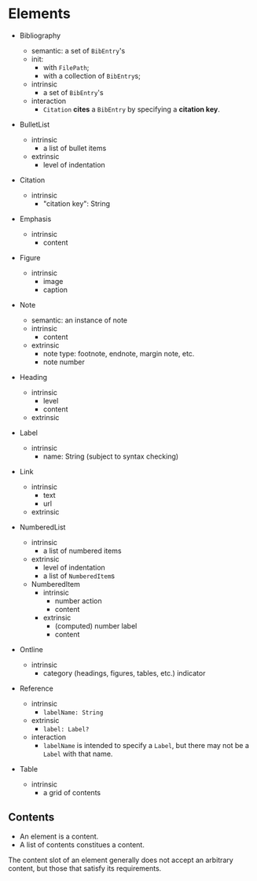 
# Elements


- Bibliography
    - semantic: a set of `BibEntry`'s
    - init: 
        - with `FilePath`;
        - with a collection of `BibEntry`s;
    - intrinsic
        - a set of `BibEntry`'s
    - interaction
        - `Citation` **cites** a `BibEntry` by specifying a **citation key**.

- BulletList
    - intrinsic
        - a list of bullet items
    - extrinsic
        - level of indentation

- Citation
    - intrinsic
        - "citation key": String

- Emphasis
    - intrinsic
        - content

- Figure
    - intrinsic
        - image
        - caption

- Note
    - semantic: an instance of note
    - intrinsic
        - content
    - extrinsic
        - note type: footnote, endnote, margin note, etc.
        - note number

- Heading
    - intrinsic
        - level
        - content
    - extrinsic

- Label
    - intrinsic
        - name: String (subject to syntax checking)

- Link
    - intrinsic
        - text
        - url
    - extrinsic
    
- NumberedList
    - intrinsic
        - a list of numbered items
    - extrinsic
        - level of indentation
        - a list of `NumberedItem`s
    - NumberedItem
      - intrinsic
        - number action
        - content
      - extrinsic
        - (computed) number label
        - content

- Ontline
    - intrinsic
        - category (headings, figures, tables, etc.) indicator

- Reference
    - intrinsic
        - `labelName: String`
    - extrinsic
        - `label: Label?`
    - interaction
        - `labelName` is intended to specify a `Label`, but there may not be a `Label` with that name.

- Table
    - intrinsic
        - a grid of contents
        
    
## Contents

- An element is a content.
- A list of contents constitues a content.

The content slot of an element generally does not accept an arbitrary content,
but those that satisfy its requirements.

